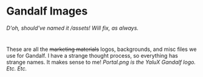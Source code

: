 # Gandalf Images
*D'oh, should've named it /assets! Will fix, as always.*
#
These are all the ~~marketing materials~~ logos, backgrounds, and misc files we use for Gandalf.
I have a strange thought process, so everything has strange names. It makes sense to me!
*Portal.png is the YaluX Gandalf logo. Etc. Etc.*
